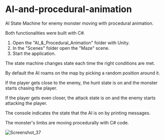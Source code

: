 # AI-and-procedural-animation
AI State Machine for enemy monster moving with procedural animation.

Both functionalities were built with C#.

1. Open the "AI_&_Procedural_Animation" folder with Unity.
2. In the "Scenes" folder open the "Maze" scene.
3. Start the application.

The state machine changes state each time the right conditions are met.

By default the AI roams on the map by picking a random position around it.

If the player gets close to the enemy, the hunt state is on and the monster starts chasing the player.

If the player gets even closer, the attack state is on and the enemy starts attacking the player.

The console indicates the state that the AI is on by printing messages.

The monster's limbs are moving procedurally with C# code.

![Screenshot_37](https://user-images.githubusercontent.com/129271569/229306651-1e28cad5-23ef-4585-9d1f-fa3a72ba14c4.png)

